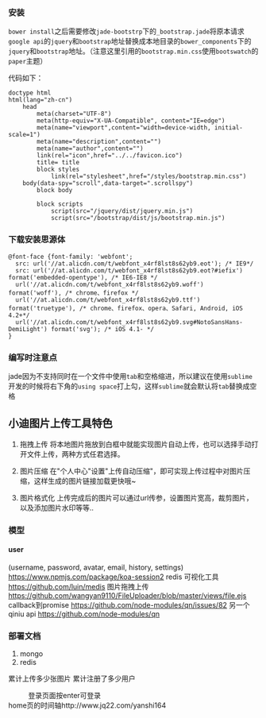 ### 安装
`bower install`之后需要修改`jade-bootstrp`下的`_bootstrap.jade`将原本请求`google api`的`jquery`和`bootstrap`地址替换成本地目录的`bower_components`下的`jquery`和`bootstrap`地址。（注意这里引用的`bootstrap.min.css`使用`bootswatch`的	`paper`主题）

代码如下：
```jade
doctype html
html(lang="zh-cn")
	head
		meta(charset="UTF-8")
		meta(http-equiv="X-UA-Compatible", content="IE=edge")
		meta(name="viewport",content="width=device-width, initial-scale=1")
		meta(name="description",content="")
		meta(name="author",content="")
		link(rel="icon",href="../../favicon.ico")
		title= title
		block styles
			link(rel="stylesheet",href="/styles/bootstrap.min.css")
	body(data-spy="scroll",data-target=".scrollspy")
		block body
			
		block scripts
			script(src="/jquery/dist/jquery.min.js")
			script(src="/bootstrap/dist/js/bootstrap.min.js")
```

### 下载安装思源体
```
@font-face {font-family: 'webfont';
  src: url('//at.alicdn.com/t/webfont_x4rf8lst8s62yb9.eot'); /* IE9*/
  src: url('//at.alicdn.com/t/webfont_x4rf8lst8s62yb9.eot?#iefix') format('embedded-opentype'), /* IE6-IE8 */
  url('//at.alicdn.com/t/webfont_x4rf8lst8s62yb9.woff') format('woff'), /* chrome、firefox */
  url('//at.alicdn.com/t/webfont_x4rf8lst8s62yb9.ttf') format('truetype'), /* chrome、firefox、opera、Safari, Android, iOS 4.2+*/
  url('//at.alicdn.com/t/webfont_x4rf8lst8s62yb9.svg#NotoSansHans-DemiLight') format('svg'); /* iOS 4.1- */
}
```

### 编写时注意点
jade因为不支持同时在一个文件中使用`tab`和空格缩进，所以建议在使用`sublime`开发的时候将右下角的`using space`打上勾，这样`sublime`就会默认将`tab`替换成空格

## 小迪图片上传工具特色
1. 拖拽上传
将本地图片拖放到白框中就能实现图片自动上传，也可以选择手动打开文件上传，两种方式任君选择。

2. 图片压缩
在"个人中心"设置"上传自动压缩"，即可实现上传过程中对图片压缩，这样生成的图片链接加载更快哦~

3. 图片格式化
上传完成后的图片可以通过url传参，设置图片宽高，裁剪图片，以及添加图片水印等等..

### 模型
#### user
(username, password, avatar, email, history, settings)
https://www.npmjs.com/package/koa-session2
redis 可视化工具 https://github.com/luin/medis
图片拖拽上传 https://github.com/wangyan9110/FileUploader/blob/master/views/file.ejs
callback到promise https://github.com/node-modules/qn/issues/82
另一个qiniu api https://github.com/node-modules/qn


### 部署文档
1. mongo
2. redis

累计上传多少张图片
累计注册了多少用户

<dd>登录页面按enter可登录</dd>
home页的时间轴http://www.jq22.com/yanshi164
